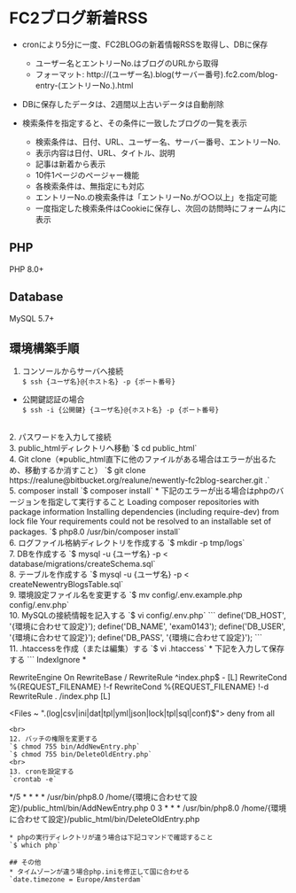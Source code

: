 # FC2ブログ新着RSS #
* cronにより5分に一度、FC2BLOGの新着情報RSSを取得し、DBに保存
	* ユーザー名とエントリーNo.はブログのURLから取得
	* フォーマット: http://(ユーザー名).blog(サーバー番号).fc2.com/blog-entry-(エントリーNo.).html
	
* DBに保存したデータは、2週間以上古いデータは自動削除

* 検索条件を指定すると、その条件に一致したブログの一覧を表示
	* 検索条件は、日付、URL、ユーザー名、サーバー番号、エントリーNo.
	* 表示内容は日付、URL、タイトル、説明
	* 記事は新着から表示
	* 10件1ページのページャー機能
	* 各検索条件は、無指定にも対応
	* エントリーNo.の検索条件は「エントリーNo.が○○以上」を指定可能
	* 一度指定した検索条件はCookieに保存し、次回の訪問時にフォーム内に表示

## PHP
PHP 8.0+

## Database
MySQL 5.7+

## 環境構築手順
1. コンソールからサーバへ接続  
`$ ssh {ユーザ名}@{ホスト名} -p {ポート番号}`  
* 公開鍵認証の場合  
`$ ssh -i {公開鍵} {ユーザ名}@{ホスト名} -p {ポート番号}`  
<br>
2. パスワードを入力して接続  
<br>
3. public_htmlディレクトリへ移動  
`$ cd public_html`  
<br>
4. Git clone（※public_html直下に他のファイルがある場合はエラーが出るため、移動するか消すこと）  
`$ git clone https://realune@bitbucket.org/realune/newently-fc2blog-searcher.git .`  
<br>
5. composer install  
`$ composer install`  
* 下記のエラーが出る場合はphpのバージョンを指定して実行すること  
Loading composer repositories with package information
Installing dependencies (including require-dev) from lock file
Your requirements could not be resolved to an installable set of packages.  
`$ php8.0 /usr/bin/composer install`　　 
<br>
6. ログファイル格納ディレクトリを作成する  
`$ mkdir -p tmp/logs`  
<br>
7. DBを作成する  
`$ mysql -u {ユーザ名} -p < database/migrations/createSchema.sql`  
<br>
8. テーブルを作成する  
`$ mysql -u {ユーザ名} -p < createNewentryBlogsTable.sql`  
<br>
9. 環境設定ファイル名を変更する  
`$ mv config/.env.example.php config/.env.php`  
<br>
10. MySQLの接続情報を記入する  
`$ vi config/.env.php`  
```
define('DB_HOST', '{環境に合わせて設定}');  
define('DB_NAME', 'exam0143');  
define('DB_USER', '{環境に合わせて設定}');  
define('DB_PASS', '{環境に合わせて設定}');  
```  
<br>
11. .htaccessを作成（または編集）する  
`$ vi .htaccess`  
* 下記を入力して保存する  
```
IndexIgnore *

RewriteEngine On
RewriteBase /
RewriteRule ^index\.php$ - [L]
RewriteCond %{REQUEST_FILENAME} !-f
RewriteCond %{REQUEST_FILENAME} !-d
RewriteRule . /index.php [L]

<Files ~ ".(log|csv|ini|dat|tpl|yml|json|lock|tpl|sql|conf)$">
deny from all
</Files>
```  
<br>
12. バッチの権限を変更する  
`$ chmod 755 bin/AddNewEntry.php`  
`$ chmod 755 bin/DeleteOldEntry.php`  
<br>
13. cronを設定する  
`crontab -e`  
```
*/5 * * * * /usr/bin/php8.0 /home/{環境に合わせて設定}/public_html/bin/AddNewEntry.php
0 3 * * * /usr/bin/php8.0 /home/{環境に合わせて設定}/public_html/bin/DeleteOldEntry.php
```  
* phpの実行ディレクトリが違う場合は下記コマンドで確認すること  
`$ which php`  

## その他
* タイムゾーンが違う場合php.iniを修正して国に合わせる  
`date.timezone = Europe/Amsterdam`  